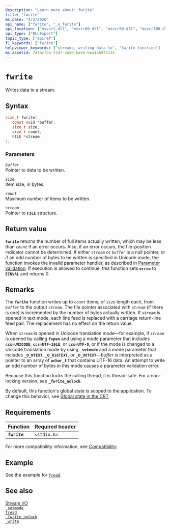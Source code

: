 ```yaml
---
description: "Learn more about: fwrite"
title: "fwrite"
ms.date: "4/2/2020"
api_name: ["fwrite", "_o_fwrite"]
api_location: ["msvcrt.dll", "msvcr80.dll", "msvcr90.dll", "msvcr100.dll", "msvcr100_clr0400.dll", "msvcr110.dll", "msvcr110_clr0400.dll", "msvcr120.dll", "msvcr120_clr0400.dll", "ucrtbase.dll", "api-ms-win-crt-stdio-l1-1-0.dll", "api-ms-win-crt-private-l1-1-0.dll"]
api_type: ["DLLExport"]
topic_type: ["apiref"]
f1_keywords: ["fwrite"]
helpviewer_keywords: ["streams, writing data to", "fwrite function"]
ms.assetid: 7afacf3a-72d7-4a50-ba2e-bea1ab9f4124
---
```

# `fwrite`

Writes data to a stream.

## Syntax

```C
size_t fwrite(
   const void *buffer,
   size_t size,
   size_t count,
   FILE *stream
);
```

### Parameters

*`buffer`*<br/>
Pointer to data to be written.

*`size`*<br/>
Item size, in bytes.

*`count`*<br/>
Maximum number of items to be written.

*`stream`*<br/>
Pointer to **`FILE`** structure.

## Return value

**`fwrite`** returns the number of full items actually written, which may be less than *`count`* if an error occurs. Also, if an error occurs, the file-position indicator cannot be determined. If either *`stream`* or *`buffer`* is a null pointer, or if an odd number of bytes to be written is specified in Unicode mode, the function invokes the invalid parameter handler, as described in [Parameter validation](../parameter-validation.md). If execution is allowed to continue, this function sets **`errno`** to **`EINVAL`** and returns 0.

## Remarks

The **`fwrite`** function writes up to *`count`* items, of *`size`* length each, from *`buffer`* to the output *`stream`*. The file pointer associated with *`stream`* (if there is one) is incremented by the number of bytes actually written. If *`stream`* is opened in text mode, each line feed is replaced with a carriage return-line feed pair. The replacement has no effect on the return value.

When *`stream`* is opened in Unicode translation mode—for example, if *`stream`* is opened by calling **`fopen`** and using a mode parameter that includes **`ccs=UNICODE`**, **`ccs=UTF-16LE`**, or **`ccs=UTF-8`**, or if the mode is changed to a Unicode translation mode by using **`_setmode`** and a mode parameter that includes **`_O_WTEXT`**, **`_O_U16TEXT`**, or **`_O_U8TEXT`**—*buffer* is interpreted as a pointer to an array of **`wchar_t`** that contains UTF-16 data. An attempt to write an odd number of bytes in this mode causes a parameter validation error.

Because this function locks the calling thread, it is thread-safe. For a non-locking version, see **`_fwrite_nolock`**.

By default, this function's global state is scoped to the application. To change this behavior, see [Global state in the CRT](../global-state.md).

## Requirements

|Function|Required header|
|--------------|---------------------|
|**`fwrite`**|`<stdio.h>`|

For more compatibility information, see [Compatibility](../compatibility.md).

## Example

See the example for [`fread`](fread.md).

## See also

[Stream I/O](../stream-i-o.md)\
[`_setmode`](setmode.md)\
[`fread`](fread.md)\
[`_fwrite_nolock`](fwrite-nolock.md)\
[`_write`](write.md)

